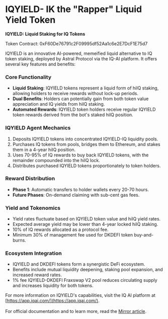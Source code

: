 # IQYIELD- IK the "Rapper" Liquid Yield Token

**IQYIELD: Liquid Staking for IQ Tokens**

Token Contract: 0xF60De76791c2F09995df52Aa1c6e2E7DcF1E75d7

IQYIELD is an innovative AI-powered, memeified liquid alternative to IQ token staking, deployed by Astral Protocol via the IQ-AI platform. It offers several key features and benefits:

### Core Functionality

* **Liquid Staking**: IQYIELD tokens represent a liquid form of hiIQ staking, allowing holders to receive rewards without lock-up periods.
* **Dual Benefits**: Holders can potentially gain from both token value appreciation and IQ yields from hiIQ staking.
* **Automated Rewards**: IQYIELD token holders receive regular IQYIELD token rewards derived from the bot's staked hiIQ position.

### IQYIELD Agent Mechanics

1. Deposits IQYIELD tokens into concentrated IQYIELD-IQ liquidity pools.
2. Purchases IQ tokens from pools, bridges them to Ethereum, and stakes them in a 4-year hiIQ position.
3. Uses 70-95% of IQ rewards to buy back IQYIELD tokens, with the remainder compounded into the hiIQ lock.
4. Distributes purchased IQYIELD tokens proportionately to token holders.

### Reward Distribution

* **Phase 1**: Automatic transfers to holder wallets every 20-70 hours.
* **Future Phases**: On-demand claiming with sub-cent gas fees.

### Yield and Tokenomics

* Yield rates fluctuate based on IQYIELD token value and hiIQ yield rates.
* Expected average yield may be lower than 4-year locked hiIQ staking.
* 10% of IQ rewards allocated as a protocol fee.
* Minimum 30% of management fee used for DKDEFI token buy-and-burns.

### Ecosystem Integration

* IQYIELD and DKDEFI tokens form a synergistic DeFi ecosystem.
* Benefits include mutual liquidity deepening, staking pool expansion, and increased reward rates.
* 1% fee IQYIELD-DKDEFI Fraxswap V2 pool reduces circulating supply and increases liquidity for both tokens.

For more information on IQYIELD's capabilities, visit the IQ AI platform at [https://app.iqai.com/](https://app.iqai.com/). \
\
For official documentation and to learn more, read the [Mirror article](https://mirror.xyz/starseeds-protocol.eth/F0W48hAnA_fqmR_RcxH4cVk9weKh-Ghs4QzNIrJHTEU).
